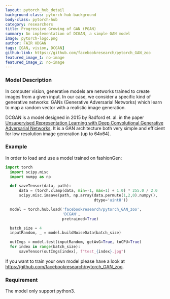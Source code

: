 ```yaml
---
layout: pytorch_hub_detail
background-class: pytorch-hub-background
body-class: pytorch-hub
category: researchers
title: Progressive Growing of GAN (PGAN)
summary: An implementation of DCGAN, a simple GAN model
image: pytorch-logo.png
author: FAIR HDGAN
tags: [GAN, vision, DCGAN]
github-link: https://github.com/facebookresearch/pytorch_GAN_zoo
featured_image_1: no-image
featured_image_2: no-image
---
```


### Model Description

In computer vision, generative models are networks trained to create images from a given input. In our case, we consider a specific kind of generative networks: GANs (Generative Adversarial Networks) which learn to map a random vector with a realistic image generation.

DCGAN is a model designed in 2015 by Radford et. al. in the paper [Unsupervised Representation Learning with Deep Convolutional Generative Adversarial Networks](https://arxiv.org/abs/1511.06434). It is a GAN architecture both very simple and efficient for low resolution image generation (up to 64x64).

### Example

In order to load and use a model trained on fashionGen:

```python
import torch
  import scipy.misc
  import numpy as np

  def saveTensor(data, path):
      data = (torch.clamp(data, min=-1, max=1) + 1.0) * 255.0 / 2.0
      scipy.misc.imsave(path, np.array(data.permute(1,2,0).numpy(),
                                       dtype='uint8'))

  model = torch.hub.load('facebookresearch/pytorch_GAN_zoo',
                         'DCGAN',
                         pretrained=True)

  batch_size = 4
  inputRandom, _ = model.buildNoiseData(batch_size)

  outImgs = model.test(inputRandom, getAvG=True, toCPU=True)
  for index in range(batch_size):
      saveTensor(outImgs[index], f"test_{index}.jpg")
```

If you want to train your own model please have a look at https://github.com/facebookresearch/pytorch_GAN_zoo.


### Requirement

The model only support python3.
